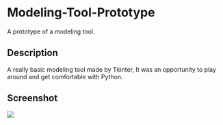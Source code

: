 # Modeling-Tool-Prototype
A prototype of a modeling tool.

## Description
A really basic modeling tool made by Tkinter, It was an opportunity to play around and get comfortable with Python.

## Screenshot
![](https://media.giphy.com/media/eK6LNDc0YwhGFDHNid/giphy.gif)
